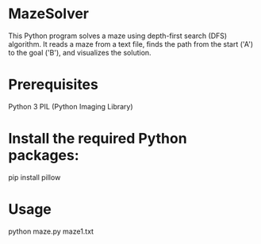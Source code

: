 # MazeSolver
This Python program solves a maze using depth-first search (DFS) algorithm. It reads a maze from a text file, finds the path from the start ('A') to the goal ('B'), and visualizes the solution.
# Prerequisites
Python 3
PIL (Python Imaging Library)
# Install the required Python packages:
pip install pillow
# Usage
python maze.py maze1.txt
